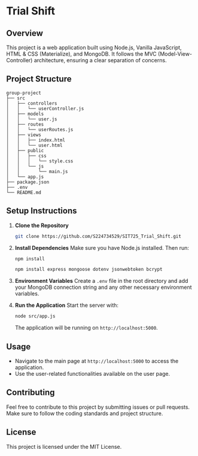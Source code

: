 # Trial Shift

## Overview
This project is a web application built using Node.js, Vanilla JavaScript, HTML & CSS (Materialize), and MongoDB. It follows the MVC (Model-View-Controller) architecture, ensuring a clear separation of concerns.

## Project Structure
```
group-project
├── src
│   ├── controllers
│   │   └── userController.js
│   ├── models
│   │   └── user.js
│   ├── routes
│   │   └── userRoutes.js
│   ├── views
│   │   ├── index.html
│   │   └── user.html
│   ├── public
│   │   ├── css
│   │   │   └── style.css
│   │   └── js
│   │       └── main.js
│   └── app.js
├── package.json
├── .env
└── README.md
```

## Setup Instructions

1. **Clone the Repository**
   ```bash
   git clone https://github.com/S224734529/SIT725_Trial_Shift.git
   ```

2. **Install Dependencies**
   Make sure you have Node.js installed. Then run:
   ```bash
   npm install

   npm install express mongoose dotenv jsonwebtoken bcrypt
   ```

3. **Environment Variables**
   Create a `.env` file in the root directory and add your MongoDB connection string and any other necessary environment variables.

4. **Run the Application**
   Start the server with:
   ```bash
   node src/app.js
   ```
   The application will be running on `http://localhost:5000`.

## Usage
- Navigate to the main page at `http://localhost:5000` to access the application.
- Use the user-related functionalities available on the user page.

## Contributing
Feel free to contribute to this project by submitting issues or pull requests. Make sure to follow the coding standards and project structure.

## License
This project is licensed under the MIT License.